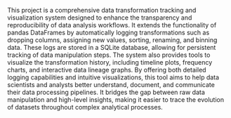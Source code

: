 This project is a comprehensive data transformation tracking and visualization system designed to enhance the transparency and reproducibility of data analysis workflows. It extends the functionality of pandas DataFrames by automatically logging transformations such as dropping columns, assigning new values, sorting, renaming, and binning data. These logs are stored in a SQLite database, allowing for persistent tracking of data manipulation steps. The system also provides tools to visualize the transformation history, including timeline plots, frequency charts, and interactive data lineage graphs. By offering both detailed logging capabilities and intuitive visualizations, this tool aims to help data scientists and analysts better understand, document, and communicate their data processing pipelines. It bridges the gap between raw data manipulation and high-level insights, making it easier to trace the evolution of datasets throughout complex analytical processes.
